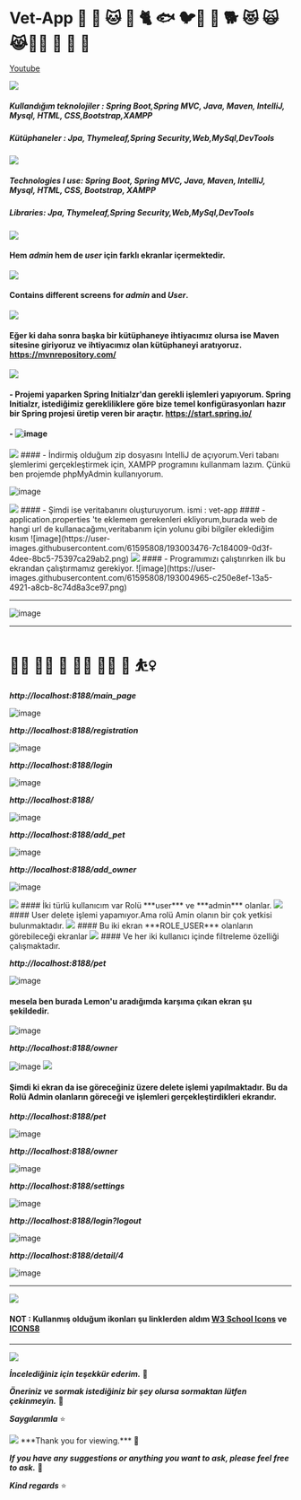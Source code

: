 # Vet-App  🐇 🐩 🐱 🐶 🐈  🐟 🐦🦮 🐠 🐕 :heart_eyes_cat:  🙀 😹🐕‍🦺 🐰 🐾 🦜

<a href="https://www.youtube.com/watch?v=dC4f7DhNiPk">Youtube</a>

<img src="https://img.icons8.com/emoji/30/000000/turkey-flag-emoji.png"/> 

#####  Kullandığım teknolojiler : Spring Boot,Spring MVC, Java, Maven, IntelliJ, Mysql, HTML, CSS,Bootstrap,XAMPP
##### Kütüphaneler : Jpa, Thymeleaf,Spring Security,Web,MySql,DevTools

<img src="https://img.icons8.com/emoji/30/000000/us-outlying-islands-emoji.png"/>

##### Technologies I use: Spring Boot, Spring MVC, Java, Maven, IntelliJ, Mysql, HTML, CSS, Bootstrap, XAMPP
##### Libraries: Jpa, Thymeleaf,Spring Security,Web,MySql,DevTools

<img src="https://img.icons8.com/emoji/30/000000/turkey-flag-emoji.png"/> 

####  Hem ***admin*** hem de ***user*** için farklı ekranlar içermektedir.

<img src="https://img.icons8.com/emoji/30/000000/us-outlying-islands-emoji.png"/>

#### Contains different screens for ***admin***  and ***User***.

<img src="https://img.icons8.com/emoji/30/000000/turkey-flag-emoji.png"/> 

####  Eğer ki daha sonra başka bir kütüphaneye ihtiyacımız olursa ise Maven sitesine giriyoruz ve ihtiyacımız olan kütüphaneyi aratıyoruz. https://mvnrepository.com/
<img src="https://img.icons8.com/emoji/30/000000/turkey-flag-emoji.png"/> 

#### - Projemi yaparken Spring Initialzr'dan gerekli işlemleri yapıyorum. Spring Initialzr, istediğimiz gerekliliklere göre bize temel konfigürasyonları hazır bir Spring projesi üretip veren bir araçtır.  https://start.spring.io/
#### - ![image](https://user-images.githubusercontent.com/61595808/193000652-8f500b31-0004-4035-90cb-ae0e33f1e7f3.png)

<img src="https://img.icons8.com/emoji/30/000000/turkey-flag-emoji.png"/> 
#### - İndirmiş olduğum zip dosyasını IntelliJ de açıyorum.Veri tabanı şlemlerimi gerçekleştirmek için, XAMPP programını kullanmam lazım. Çünkü ben projemde phpMyAdmin kullanıyorum.

![image](https://user-images.githubusercontent.com/61595808/193001399-d0ebebb1-985c-422a-b88f-d72e65bffb9c.png)

<img src="https://img.icons8.com/emoji/30/000000/turkey-flag-emoji.png"/> 
#### - Şimdi ise veritabanını oluşturuyorum.  ismi : vet-app
#### - application.properties 'te eklemem gerekenleri ekliyorum,burada web de hangi url de kullanacağımı,veritabanım için yolunu gibi bilgiler eklediğim kısım 
![image](https://user-images.githubusercontent.com/61595808/193003476-7c184009-0d3f-4dee-8bc5-75397ca29ab2.png)
<img src="https://img.icons8.com/emoji/30/000000/turkey-flag-emoji.png"/> 
#### - Programımızı çalıştırırken ilk bu ekrandan çalıştırmamız gerekiyor.
![image](https://user-images.githubusercontent.com/61595808/193004965-c250e8ef-13a5-4921-a8cb-8c74d8a3ce97.png)

----------------------

![image](https://user-images.githubusercontent.com/61595808/194703387-f7b6886d-d4eb-405c-b9ff-9bd168dad8eb.png)


----------------------


# 🦸‍♀️  👩‍💻 💁 👩‍💼 🚶‍♀️ 💃 ⛹️‍♀️

***http://localhost:8188/main_page***

![image](https://user-images.githubusercontent.com/61595808/194673378-945f2ea8-a4ab-48fb-ae27-19eb60f9b3f5.png)

***http://localhost:8188/registration***

![image](https://user-images.githubusercontent.com/61595808/194673482-4508f67f-de06-4454-8382-4398d321c18c.png)

***http://localhost:8188/login***

![image](https://user-images.githubusercontent.com/61595808/194673498-c128f35e-2ec0-44e9-9ec5-340faea1c74f.png)


***http://localhost:8188/***

![image](https://user-images.githubusercontent.com/61595808/194673703-6355d6b4-df89-45cb-8e83-4b4028fd0fba.png)


***http://localhost:8188/add_pet***

![image](https://user-images.githubusercontent.com/61595808/194673724-608a2b2f-4a36-4539-9ab3-87837c043930.png)

***http://localhost:8188/add_owner***

![image](https://user-images.githubusercontent.com/61595808/194673745-1b5fad10-addf-4005-ada7-45f6d865b7d5.png)

<img src="https://img.icons8.com/emoji/30/000000/turkey-flag-emoji.png"/> 
#### İki türlü kullanıcım var Rolü ***user*** ve ***admin*** olanlar.
<img src="https://img.icons8.com/emoji/30/000000/turkey-flag-emoji.png"/> 
#### User delete işlemi yapamıyor.Ama rolü Amin olanın bir çok yetkisi bulunmaktadır.
<img src="https://img.icons8.com/emoji/30/000000/turkey-flag-emoji.png"/> 
#### Bu iki ekran ***ROLE_USER*** olanların görebileceği ekranlar
<img src="https://img.icons8.com/emoji/30/000000/turkey-flag-emoji.png"/> 
#### Ve her iki kullanıcı içinde filtreleme özelliği çalışmaktadır.

***http://localhost:8188/pet***

![image](https://user-images.githubusercontent.com/61595808/194673799-f200451a-308e-4146-96f6-ae493bf54081.png)
 
 #### mesela ben burada Lemon'u aradığımda karşıma çıkan ekran şu şekildedir.
 
 ![image](https://user-images.githubusercontent.com/61595808/194673879-d1cef314-5852-4bd2-bad5-618c8e70e411.png)

***http://localhost:8188/owner***

![image](https://user-images.githubusercontent.com/61595808/194673916-b570f27b-8cef-47b4-b8b9-bf17f771ce84.png)
<img src="https://img.icons8.com/emoji/30/000000/turkey-flag-emoji.png"/> 
#### Şimdi ki ekran da ise göreceğiniz üzere delete işlemi yapılmaktadır. Bu da Rolü Admin olanların göreceği ve işlemleri gerçekleştirdikleri ekrandır.

***http://localhost:8188/pet***

![image](https://user-images.githubusercontent.com/61595808/194674094-1ef4ef32-c91a-4af1-91f2-82ba9743259b.png)

***http://localhost:8188/owner***

![image](https://user-images.githubusercontent.com/61595808/194674102-b014824f-9c61-4c90-9026-407b944f4d11.png)

***http://localhost:8188/settings***

![image](https://user-images.githubusercontent.com/61595808/194674122-ab545450-8079-4271-80b5-82cb8ea16449.png)

***http://localhost:8188/login?logout***

![image](https://user-images.githubusercontent.com/61595808/194675040-4936a102-ac26-44f1-a313-3e60dd53bb82.png)

***http://localhost:8188/detail/4***

![image](https://user-images.githubusercontent.com/61595808/194714015-b3649fd0-e9e2-4bae-8886-9ab7528312cf.png)


--------------------
<img src="https://img.icons8.com/emoji/30/000000/turkey-flag-emoji.png"/> 

#### NOT : Kullanmış olduğum ikonları şu linklerden aldım  <a href="https://www.w3schools.com/icons/">W3 School Icons</a> ve <a href="https://icons8.com/">ICONS8</a>

----------------
<img src="https://img.icons8.com/emoji/30/000000/turkey-flag-emoji.png"/> 

***İncelediğiniz için teşekkür ederim.*** 💜

***Öneriniz ve sormak istediğiniz bir şey olursa sormaktan lütfen çekinmeyin.*** 💁

***Saygılarımla*** ⭐


<img src="https://img.icons8.com/emoji/30/000000/us-outlying-islands-emoji.png"/>
***Thank you for viewing.*** 💜

***If you have any suggestions or anything you want to ask, please feel free to ask.*** 💁

***Kind regards*** ⭐
